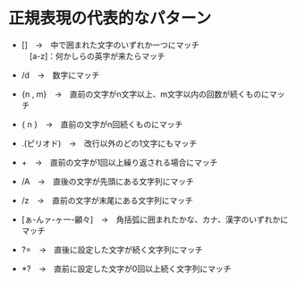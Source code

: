 # 正規表現の代表的なパターン

- []　→　中で囲まれた文字のいずれか一つにマッチ<br>
　[a-z]：何かしらの英字が来たらマッチ

- /d　→　数字にマッチ

- {n , m}　→　直前の文字がn文字以上、m文字以内の回数が続くものにマッチ

- { n }　→　直前の文字がn回続くものにマッチ

- .(ピリオド)　→　改行以外のどの1文字にもマッチ

- +　→　直前の文字が1回以上繰り返される場合にマッチ

- /A　→　直後の文字が先頭にある文字列にマッチ

- /z　→　直前の文字が末尾にある文字列にマッチ

- [ぁ-んァ-ヶ一-龥々]　→　角括弧に囲まれたかな、カナ、漢字のいずれかにマッチ

- ?=　→　直後に設定した文字が続く文字列にマッチ

- *?　→　直前に設定した文字が0回以上続く文字列にマッチ
